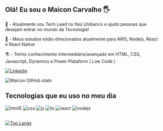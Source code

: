 ## Olá! Eu sou o Maicon Carvalho 🖐️


💼 - Atualmente sou Tech Lead no Itaú Unibanco e ajudo pessoas que desejam entrar no mundo da Tecnologia!

📜 - Meus estudos estão direcionados atualmente para AWS, Nodejs, React e React Native

🌎 -  Tenho conhecimento intermediário/avançado em HTML, CSS, Javascript, Dynamics e Power Plataform ( Low Code )


[![Linkedin](https://img.shields.io/badge/LinkedIn-0077B5?style=for-the-badge&logo=linkedin&logoColor=white/)](https://www.linkedin.com/in/maiconcarvalho/)

![Maicon GitHub stats](https://github-readme-stats.vercel.app/api?username=Maiconsilvacarvalho&show_icons=true&theme=dracula&count_private=true)



## Tecnologias que eu uso no meu dia

<div style="display: inline_block">
  <img align="center" alt="html5" src="https://img.shields.io/badge/HTML5-E34F26?style=for-the-badge&logo=html5&logoColor=white" />
  <img align="center" alt="css" src="https://img.shields.io/badge/CSS3-1572B6?style=for-the-badge&logo=css3&logoColor=white" />
  <img align="center" alt="js" src="https://img.shields.io/badge/JavaScript-F7DF1E?style=for-the-badge&logo=javascript&logoColor=black" />
  <img align="center" alt="ts" src="https://img.shields.io/badge/TypeScript-007ACC?style=for-the-badge&logo=typescript&logoColor=white" />
  <img align="center" alt="react" src="https://img.shields.io/badge/React-20232A?style=for-the-badge&logo=react&logoColor=61DAFB" />
  <img align="center" alt="nodejs" src="https://img.shields.io/badge/Node.js-43853D?style=for-the-badge&logo=node.js&logoColor=white" />
</div><br/>

[![Top Langs](https://github-readme-stats.vercel.app/api/top-langs/?username=anuraghazra&layout=compact)](https://github.com/Maiconsilvacarvalho/github-readme-stats)

